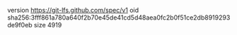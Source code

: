 version https://git-lfs.github.com/spec/v1
oid sha256:3fff861a780a640f2b70e45de41cd5d48aea0fc2b0f51ce2db8919293de9f0eb
size 4919

